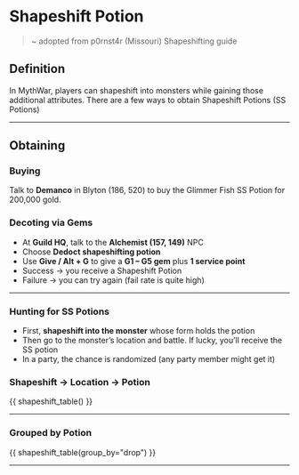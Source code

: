 # Shapeshift Potion

> ~ adopted from p0rnst4r (Missouri) Shapeshifting guide

## Definition  
In MythWar, players can shapeshift into monsters while gaining those additional attributes. There are a few ways to obtain Shapeshift Potions (SS Potions)

---

## Obtaining

### Buying  
Talk to **Demanco** in Blyton (186, 520) to buy the Glimmer Fish SS Potion for 200,000 gold.

### Decoting via Gems  
- At **Guild HQ**, talk to the **Alchemist (157, 149)** NPC  
- Choose **Dedoct shapeshifting potion** 
- Use **Give / Alt + G** to give a **G1 – G5 gem** plus **1 service point**  
- Success → you receive a Shapeshift Potion  
- Failure → you can try again (fail rate is quite high)

---

### Hunting for SS Potions

- First, **shapeshift into the monster** whose form holds the potion  
- Then go to the monster’s location and battle. If lucky, you’ll receive the SS potion  
- In a party, the chance is randomized (any party member might get it)


### Shapeshift → Location → Potion 

{{ shapeshift_table() }}

---

### Grouped by Potion

{{ shapeshift_table(group_by="drop") }}

---
